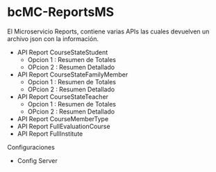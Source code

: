 # bcMC-ReportsMS

El Microservicio Reports, contiene varias APIs las cuales devuelven un archivo json con la información.

- API Report CourseStateStudent
	- Opcion 1 : Resumen de Totales
	- OPcion 2 :  Resumen Detallado 
- API Report CourseStateFamilyMember
	- Opcion 1 : Resumen de Totales
	- OPcion 2 :  Resumen Detallado
- API Report CourseStateTeacher
	- Opcion 1 : Resumen de Totales
	- OPcion 2 :  Resumen Detallado
- API Report CourseMemberType
- API Report FullEvaluationCourse
- API Report FullInstitute

Configuraciones
- Config Server

